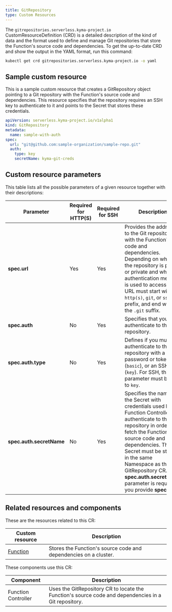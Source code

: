 ```yaml
---
title: GitRepository
type: Custom Resources
---
```


The `gitrepositories.serverless.kyma-project.io` CustomResourceDefinition (CRD) is a detailed description of the kind of data and the format used to define and manage Git repositories that store the Function's source code and dependencies. To get the up-to-date CRD and show the output in the YAML format, run this command:

```bash
kubectl get crd gitrepositories.serverless.kyma-project.io -o yaml
```

## Sample custom resource

This is a sample custom resource that creates a GitRepository object pointing to a Git repository with the Function's source code and dependencies. This resource specifies that the repository requires an SSH key to authenticate to it and points to the Secret that stores these credentials.

```yaml
apiVersion: serverless.kyma-project.io/v1alpha1
kind: GitRepository
metadata:
  name: sample-with-auth
spec:
  url: "git@github.com:sample-organization/sample-repo.git"
  auth:
    type: key
    secretName: kyma-git-creds
```

## Custom resource parameters

This table lists all the possible parameters of a given resource together with their descriptions:

| Parameter | Required for HTTP(S) | Required for SSH | Description |
|-----------|-------------|-------------|---------------|
| **spec.url** | Yes | Yes | Provides the address to the Git repository with the Function's code and dependencies. Depending on whether the repository is public or private and what authentication method is used to access it, the URL must start with the `http(s)`, `git`, or `ssh` prefix, and end with the `.git` suffix. |
| **spec.auth** | No | Yes | Specifies that you must authenticate to the Git repository. |
| **spec.auth.type** | No | Yes  | Defines if you must authenticate to the repository with a password or token (`basic`), or an SSH key (`key`). For SSH, this parameter must be set to `key`. |
| **spec.auth.secretName** | No | Yes | Specifies the name of the Secret with credentials used by the Function Controller to authenticate to the Git repository in order to fetch the Function's source code and dependencies. This Secret must be stored in the same Namespace as the GitRepository CR. The **spec.auth.secretName** parameter is required if you provide **spec.auth**. |

## Related resources and components

These are the resources related to this CR:

| Custom resource           | Description                   |
| ------------------- | ------------------------------------------------------------------------------------------------------------ |
| [Function](#custom-resource-function)     | Stores the Function's source code and dependencies on a cluster.  |

These components use this CR:

| Component           | Description                              |
| ------------------- | ------------------------------------------------------------------------------------------------------------ |
| Function Controller | Uses the GitRepository CR to locate the Function's source code and dependencies in a Git repository.
